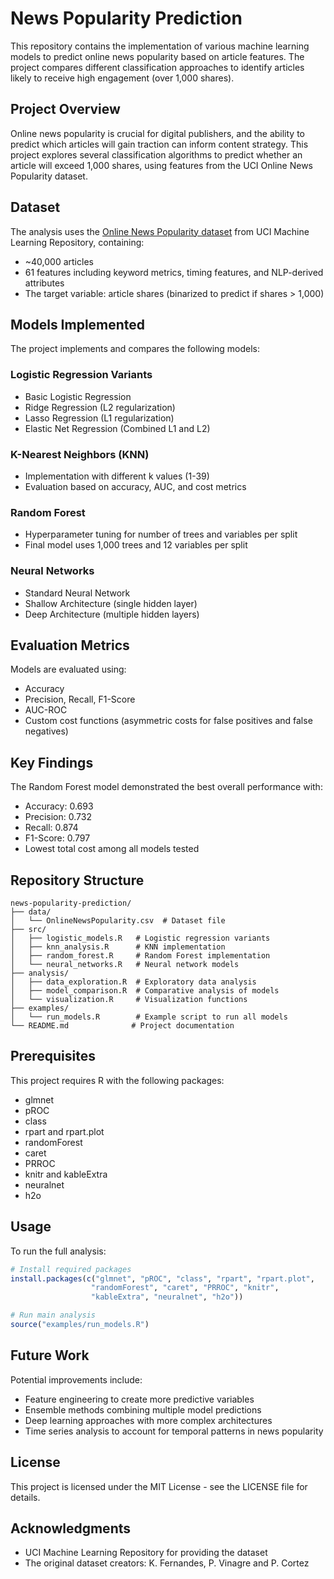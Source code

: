 # News Popularity Prediction

This repository contains the implementation of various machine learning models to predict online news popularity based on article features. The project compares different classification approaches to identify articles likely to receive high engagement (over 1,000 shares).

## Project Overview

Online news popularity is crucial for digital publishers, and the ability to predict which articles will gain traction can inform content strategy. This project explores several classification algorithms to predict whether an article will exceed 1,000 shares, using features from the UCI Online News Popularity dataset.

## Dataset

The analysis uses the [Online News Popularity dataset](https://archive.ics.uci.edu/ml/datasets/Online+News+Popularity) from UCI Machine Learning Repository, containing:
- ~40,000 articles
- 61 features including keyword metrics, timing features, and NLP-derived attributes
- The target variable: article shares (binarized to predict if shares > 1,000)

## Models Implemented

The project implements and compares the following models:

### Logistic Regression Variants
- Basic Logistic Regression
- Ridge Regression (L2 regularization)
- Lasso Regression (L1 regularization)
- Elastic Net Regression (Combined L1 and L2)

### K-Nearest Neighbors (KNN)
- Implementation with different k values (1-39)
- Evaluation based on accuracy, AUC, and cost metrics

### Random Forest
- Hyperparameter tuning for number of trees and variables per split
- Final model uses 1,000 trees and 12 variables per split

### Neural Networks
- Standard Neural Network
- Shallow Architecture (single hidden layer)
- Deep Architecture (multiple hidden layers)

## Evaluation Metrics

Models are evaluated using:
- Accuracy
- Precision, Recall, F1-Score
- AUC-ROC
- Custom cost functions (asymmetric costs for false positives and false negatives)

## Key Findings

The Random Forest model demonstrated the best overall performance with:
- Accuracy: 0.693
- Precision: 0.732
- Recall: 0.874
- F1-Score: 0.797
- Lowest total cost among all models tested

## Repository Structure

```
news-popularity-prediction/
├── data/                 
│   └── OnlineNewsPopularity.csv  # Dataset file
├── src/                   
│   ├── logistic_models.R   # Logistic regression variants
│   ├── knn_analysis.R      # KNN implementation
│   ├── random_forest.R     # Random Forest implementation
│   └── neural_networks.R   # Neural network models
├── analysis/              
│   ├── data_exploration.R  # Exploratory data analysis
│   ├── model_comparison.R  # Comparative analysis of models
│   └── visualization.R     # Visualization functions
├── examples/              
│   └── run_models.R        # Example script to run all models
└── README.md              # Project documentation
```

## Prerequisites

This project requires R with the following packages:
- glmnet
- pROC
- class
- rpart and rpart.plot
- randomForest
- caret
- PRROC
- knitr and kableExtra
- neuralnet
- h2o

## Usage

To run the full analysis:

```r
# Install required packages
install.packages(c("glmnet", "pROC", "class", "rpart", "rpart.plot", 
                  "randomForest", "caret", "PRROC", "knitr", 
                  "kableExtra", "neuralnet", "h2o"))

# Run main analysis
source("examples/run_models.R")
```

## Future Work

Potential improvements include:
- Feature engineering to create more predictive variables
- Ensemble methods combining multiple model predictions
- Deep learning approaches with more complex architectures
- Time series analysis to account for temporal patterns in news popularity

## License

This project is licensed under the MIT License - see the LICENSE file for details.

## Acknowledgments

- UCI Machine Learning Repository for providing the dataset
- The original dataset creators: K. Fernandes, P. Vinagre and P. Cortez
